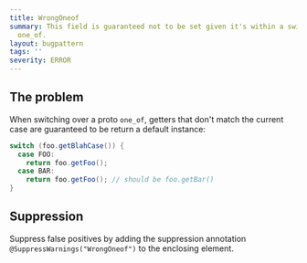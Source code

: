 ```yaml
---
title: WrongOneof
summary: This field is guaranteed not to be set given it's within a switch over a
  one_of.
layout: bugpattern
tags: ''
severity: ERROR
---
```


<!--
*** AUTO-GENERATED, DO NOT MODIFY ***
To make changes, edit the @BugPattern annotation or the explanation in docs/bugpattern.
-->


## The problem
When switching over a proto `one_of`, getters that don't match the current case
are guaranteed to be return a default instance:

```java
switch (foo.getBlahCase()) {
  case FOO:
    return foo.getFoo();
  case BAR:
    return foo.getFoo(); // should be foo.getBar()
}
```

## Suppression
Suppress false positives by adding the suppression annotation `@SuppressWarnings("WrongOneof")` to the enclosing element.
